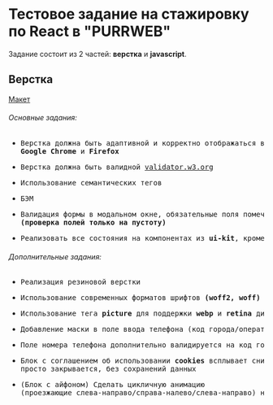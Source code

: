 ### <h1>Тестовое задание на стажировку по React в "PURRWEB"</h1>

<p>Задание состоит из 2 частей: <b>верстка</b> и <b>javascript</b>.</p>
<h2>Верстка</h2>
<a href="https://www.figma.com/file/SinVa5DhtxfjLxeMlSDRNO/%D0%A2%D0%B5%D1%81%D1%82%D0%BE%D0%B2%D0%BE%D0%B5-%D0%B7%D0%B0%D0%B4%D0%B0%D0%BD%D0%B8%D0%B5-(frontend)?t=qWNWsCLl7MOBlaG8-6" target="_blank">Макет</a>
<h6>Основные задания:</h6>
<ul>
  <li><pre>Верстка должна быть адаптивной и корректно отображаться в актуальных версиях <br><b>Google Chrome</b> и <b>Firefox</b></pre></li>
  <li><pre>Верстка должна быть валидной <a href="https://validator.w3.org/">validator.w3.org</a></pre></li>
  <li><pre>Использование семантических тегов</pre></li>
  <li><pre>БЭМ</pre></li>
  <li><pre>Валидация формы в модальном окне, обязательные поля помечены звездочкой <br><b>(проверка полей только на пустоту)</b></pre></li>
  <li><pre>Реализовать все состояния на компонентах из <b>ui-kit</b>, кроме загрузочных</pre></li>
</ul>

<h6>Дополнительные задания:</h6>
<ul>
  <li><pre>Реализация резиновой верстки</pre></li>
  <li><pre>Использование современных форматов шрифтов <b>(woff2, woff)</b></pre></li>
  <li><pre>Использование тега <b>picture</b> для поддержки <b>webp</b> и <b>retina</b> дисплеев</pre></li>
  <li><pre>Добавление маски в поле ввода телефона (код города/оператора и флаг только Российский [+7])</pre></li>
  <li><pre>Поле номера телефона дополнительно валидируется на код города/оператора и длину</pre></li>
  <li><pre>Блок с соглашением об использовании <b>cookies</b> всплывает снизу экрана и при взаимодействии с ним<br>просто закрывается, без сохранений данных</pre></li>
  <li><pre>(Блок с айфоном) Сделать цикличную анимацию<br>(проезжающие слева-направо/справа-налево/слева-направо) надписей <b>"How Budss Works"</b></pre></li>
</ul>
